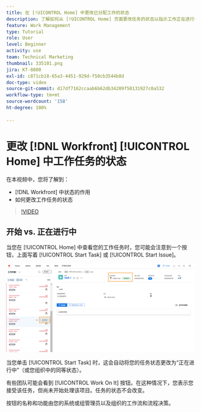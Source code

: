 ```yaml
---
title: 在 [!UICONTROL Home] 中更改已分配工作的状态
description: 了解如何从 [!UICONTROL Home] 页面更改任务的状态以指示工作正在进行中。了解为什么状态在  [!DNL  Workfront] 中很重要。
feature: Work Management
type: Tutorial
role: User
level: Beginner
activity: use
team: Technical Marketing
thumbnail: 335101.png
jira: KT-8800
exl-id: c871cb18-65a3-4451-929d-f50cb3544b8d
doc-type: video
source-git-commit: d17df7162ccaab6b62db34209f50131927c0a532
workflow-type: tm+mt
source-wordcount: '158'
ht-degree: 100%

---
```


# 更改 [!DNL Workfront] [!UICONTROL Home] 中工作任务的状态

在本视频中，您将了解到：

* [!DNL  Workfront] 中状态的作用
* 如何更改工作任务的状态

>[!VIDEO](https://video.tv.adobe.com/v/335101/?quality=12&learn=on&enablevpops)

## 开始 vs. 正在进行中

当您在 [!UICONTROL Home] 中查看您的工作任务时，您可能会注意到一个按钮，上面写着 [!UICONTROL Start Task] 或 [!UICONTROL Start Issue]。

![[!DNL Workfront] [!UICONTROL Home]页面，其中的按钮显示 [!UICONTROL Start Task]。](assets/worker-fundamentals-1.png)

当您单击 [!UICONTROL Start Task] 时，这会自动将您的任务状态更改为“正在进行中”（或您组织中的同等状态）。

有些团队可能会看到 [!UICONTROL Work On It] 按钮。在这种情况下，您表示您接受该任务，但尚未开始处理该项目。任务的状态不会改变。

按钮的名称和功能由您的系统或组管理员以及组织的工作流和流程决策。

<!---
learn more URLs
--->
